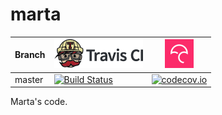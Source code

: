 # marta

Branch|[![Travis CI logo](TravisCI.png)](https://travis-ci.org)|[![Codecov logo](Codecov.png)](https://www.codecov.io)
---|---|---
master|[![Build Status](https://travis-ci.org/richelbilderbeek/marta.svg?branch=master)](https://travis-ci.org/richelbilderbeek/marta)|[![codecov.io](https://codecov.io/github/richelbilderbeek/marta/coverage.svg?branch=master)](https://codecov.io/github/richelbilderbeek/marta/branch/master)

Marta's code.
